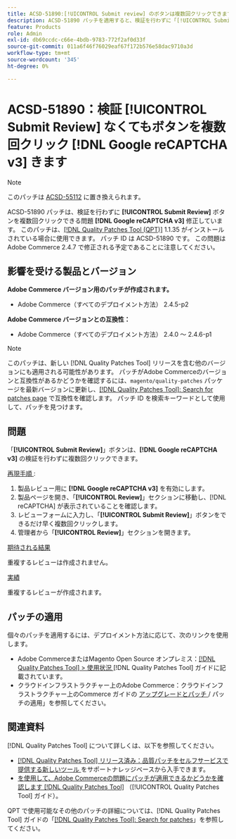 ```yaml
---
title: ACSD-51890:[!UICONTROL Submit review] のボタンは複数回クリックできます
description: ACSD-51890 パッチを適用すると、検証を行わずに「[!UICONTROL Submit Review]」ボタンを複数回クリックできるAdobe Commerceの問題  [!DNL Google reCAPTCHA v3]  修正できます。
feature: Products
role: Admin
exl-id: db69ccdc-c66e-4bdb-9783-772f2af0d33f
source-git-commit: 011a6f46f76029eaf67f172b576e58dac9710a3d
workflow-type: tm+mt
source-wordcount: '345'
ht-degree: 0%

---
```


# ACSD-51890：検証 **[!UICONTROL Submit Review]** なくてもボタンを複数回クリック **[!DNL Google reCAPTCHA v3]** きます

>[!NOTE]
>
>このパッチは [ACSD-55112](/help/tools/quality-patches-tool/patches-available-in-qpt/v1-1-42/acsd-55112-submit-review-button-can-be-clicked-multiple-times.md) に置き換えられます。

ACSD-51890 パッチは、検証を行わずに **[!UICONTROL Submit Review]** ボタンを複数回クリックできる問題 **[!DNL Google reCAPTCHA v3]** 修正しています。 このパッチは、[[!DNL Quality Patches Tool (QPT)]](https://experienceleague.adobe.com/en/docs/commerce-operations/tools/quality-patches-tool/quality-patches-tool-to-self-serve-quality-patches) 1.1.35 がインストールされている場合に使用できます。 パッチ ID は ACSD-51890 です。 この問題はAdobe Commerce 2.4.7 で修正される予定であることに注意してください。

## 影響を受ける製品とバージョン

**Adobe Commerce バージョン用のパッチが作成されます。**

* Adobe Commerce（すべてのデプロイメント方法） 2.4.5-p2

**Adobe Commerce バージョンとの互換性：**

* Adobe Commerce（すべてのデプロイメント方法） 2.4.0 ～ 2.4.6-p1

>[!NOTE]
>
>このパッチは、新しい [!DNL Quality Patches Tool] リリースを含む他のバージョンにも適用される可能性があります。 パッチがAdobe Commerceのバージョンと互換性があるかどうかを確認するには、`magento/quality-patches` パッケージを最新バージョンに更新し、[[!DNL Quality Patches Tool]: Search for patches page](https://experienceleague.adobe.com/tools/commerce-quality-patches/index.html) で互換性を確認します。 パッチ ID を検索キーワードとして使用して、パッチを見つけます。

## 問題

「**[!UICONTROL Submit Review]**」ボタンは、**[!DNL Google reCAPTCHA v3]** の検証を行わずに複数回クリックできます。

<u> 再現手順 </u>:

1. 製品レビュー用に **[!DNL Google reCAPTCHA v3]** を有効にします。
1. 製品ページを開き、「**[!UICONTROL Review]**」セクションに移動し、[!DNL reCAPTCHA] が表示されていることを確認します。
1. レビューフォームに入力し、「**[!UICONTROL Submit Review]**」ボタンをできるだけ早く複数回クリックします。
1. 管理者から「**[!UICONTROL Review]**」セクションを開きます。

<u> 期待される結果 </u>

重複するレビューは作成されません。

<u> 実績 </u>

重複するレビューが作成されます。

## パッチの適用

個々のパッチを適用するには、デプロイメント方法に応じて、次のリンクを使用します。

* Adobe CommerceまたはMagento Open Source オンプレミス：[[!DNL Quality Patches Tool] > 使用状況 ](/help/tools/quality-patches-tool/usage.md)[!DNL Quality Patches Tool] ガイドに記載されています。
* クラウドインフラストラクチャー上のAdobe Commerce：クラウドインフラストラクチャー上のCommerce ガイドの [ アップグレードとパッチ ](https://experienceleague.adobe.com/docs/commerce-cloud-service/user-guide/develop/upgrade/apply-patches.html)/ パッチの適用」を参照してください。

## 関連資料

[!DNL Quality Patches Tool] について詳しくは、以下を参照してください。

* [[!DNL Quality Patches Tool]  リリース済み：品質パッチをセルフサービスで提供する新しいツール ](https://experienceleague.adobe.com/en/docs/commerce-operations/tools/quality-patches-tool/quality-patches-tool-to-self-serve-quality-patches) をサポートナレッジベースから入手できます。
* [ を使用して、Adobe Commerceの問題にパッチが適用できるかどうかを確認します  [!DNL Quality Patches Tool]](/help/tools/quality-patches-tool/patches-available-in-qpt/check-patch-for-magento-issue-with-magento-quality-patches.md) （[!UICONTROL Quality Patches Tool] ガイド）。


QPT で使用可能なその他のパッチの詳細については、[!DNL Quality Patches Tool] ガイドの「[[!DNL Quality Patches Tool]: Search for patches](<https://experienceleague.adobe.com/tools/commerce-quality-patches/index.html>)」を参照してください。
